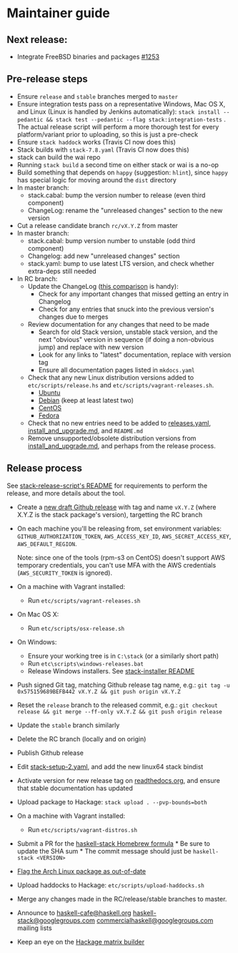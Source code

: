 # Maintainer guide

## Next release:

* Integrate FreeBSD binaries and packages
  [#1253](https://github.com/commercialhaskell/stack/issues/1253#issuecomment-185993240)

## Pre-release steps

* Ensure `release` and `stable` branches merged to `master`
* Ensure integration tests pass on a representative Windows, Mac OS X, and Linux (Linux
  is handled by Jenkins automatically): `stack install --pedantic && stack test
  --pedantic --flag stack:integration-tests` . The actual release script will
  perform a more thorough test for every platform/variant prior to uploading, so
  this is just a pre-check
* Ensure `stack haddock` works (Travis CI now does this)
* Stack builds with `stack-7.8.yaml` (Travis CI now does this)
* stack can build the wai repo
* Running `stack build` a second time on either stack or wai is a no-op
* Build something that depends on `happy` (suggestion: `hlint`), since `happy`
  has special logic for moving around the `dist` directory
* In master branch:
    * stack.cabal: bump the version number to release (even third
      component)
    * ChangeLog: rename the "unreleased changes" section to the new version
* Cut a release candidate branch `rc/vX.Y.Z` from master
* In master branch:
    * stack.cabal: bump version number to unstable (odd third component)
    * Changelog: add new "unreleased changes" section
    * stack.yaml: bump to use latest LTS version, and check whether extra-deps
      still needed
* In RC branch:
    * Update the ChangeLog
      ([this comparison](https://github.com/commercialhaskell/stack/compare/release...master)
      is handy):
        * Check for any important changes that missed getting an entry in Changelog
        * Check for any entries that snuck into the previous version's changes
          due to merges
    * Review documentation for any changes that need to be made
        * Search for old Stack version, unstable stack version, and the next
          "obvious" version in sequence (if doing a non-obvious jump) and replace
          with new version
        * Look for any links to "latest" documentation, replace with version tag
        * Ensure all documentation pages listed in `mkdocs.yaml`
    * Check that any new Linux distribution versions added to
      `etc/scripts/release.hs` and `etc/scripts/vagrant-releases.sh`.
        * [Ubuntu](https://wiki.ubuntu.com/Releases)
        * [Debian](https://www.debian.org/releases/) (keep at least latest two)
        * [CentOS](https://wiki.centos.org/Download)
        * [Fedora](https://fedoraproject.org/wiki/Releases)
    * Check that no new entries need to be added to
      [releases.yaml](https://github.com/fpco/stackage-content/blob/master/stack/releases.yaml),
      [install_and_upgrade.md](https://github.com/commercialhaskell/stack/blob/master/doc/install_and_upgrade.md),
      and
      `README.md`
    * Remove unsupported/obsolete distribution versions from
      [install_and_upgrade.md](https://github.com/commercialhaskell/stack/blob/master/doc/install_and_upgrade.md),
      and perhaps from the release process.

## Release process

See
[stack-release-script's README](https://github.com/commercialhaskell/stack/blob/master/etc/scripts/README.md#prerequisites)
for requirements to perform the release, and more details about the tool.

* Create a
  [new draft Github release](https://github.com/commercialhaskell/stack/releases/new)
  with tag and name `vX.Y.Z` (where X.Y.Z is the stack package's version), targetting the
  RC branch

* On each machine you'll be releasing from, set environment variables:
  `GITHUB_AUTHORIZATION_TOKEN`, `AWS_ACCESS_KEY_ID`, `AWS_SECRET_ACCESS_KEY`,
  `AWS_DEFAULT_REGION`.

    Note: since one of the tools (rpm-s3 on CentOS) doesn't support AWS temporary
    credentials, you can't use MFA with the AWS credentials (`AWS_SECURITY_TOKEN`
    is ignored).

* On a machine with Vagrant installed:
    * Run `etc/scripts/vagrant-releases.sh`

* On Mac OS X:
    * Run `etc/scripts/osx-release.sh`

* On Windows:
    * Ensure your working tree is in `C:\stack` (or a similarly short path)
    * Run `etc\scripts\windows-releases.bat`
    * Release Windows installers. See
      [stack-installer README](https://github.com/borsboom/stack-installer#readme)

* Push signed Git tag, matching Github release tag name, e.g.: `git tag -u
  0x575159689BEFB442 vX.Y.Z && git push origin vX.Y.Z`

* Reset the `release` branch to the released commit, e.g.: `git checkout release
  && git merge --ff-only vX.Y.Z && git push origin release`

* Update the `stable` branch similarly

* Delete the RC branch (locally and on origin)

* Publish Github release

* Edit
  [stack-setup-2.yaml](https://github.com/fpco/stackage-content/blob/master/stack/stack-setup-2.yaml),
  and add the new linux64 stack bindist

* Activate version for new release tag on
  [readthedocs.org](https://readthedocs.org/projects/stack/versions/), and
  ensure that stable documentation has updated

* Upload package to Hackage: `stack upload . --pvp-bounds=both`

* On a machine with Vagrant installed:
    * Run `etc/scripts/vagrant-distros.sh`

* Submit a PR for the
  [haskell-stack Homebrew formula](https://github.com/Homebrew/homebrew/blob/master/Library/Formula/haskell-stack.rb)
      * Be sure to update the SHA sum
      * The commit message should just be `haskell-stack <VERSION>`

* [Flag the Arch Linux package as out-of-date](https://www.archlinux.org/packages/community/x86_64/stack/flag/)

* Upload haddocks to Hackage: `etc/scripts/upload-haddocks.sh`

* Merge any changes made in the RC/release/stable branches to master.

* Announce to haskell-cafe@haskell.org haskell-stack@googlegroups.com
  commercialhaskell@googlegroups.com mailing lists

* Keep an eye on the
  [Hackage matrix builder](http://matrix.hackage.haskell.org/package/stack)
